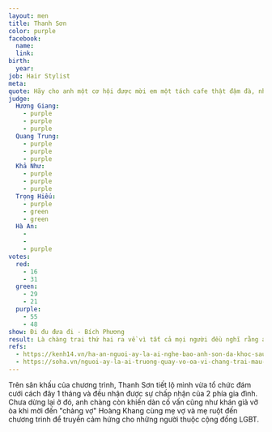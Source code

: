 ```yaml
---
layout: men
title: Thanh Sơn
color: purple
facebook:
  name: 
  link: 
birth:
  year: 
job: Hair Stylist
meta:
quote: Hãy cho anh một cơ hội được mời em một tách cafe thật đậm đà, như là tình cảm của anh dành cho em, em nhé.
judge:
  Hương Giang:
    - purple
    - purple
    - purple
  Quang Trung:
    - purple
    - purple
    - purple
  Khả Như:
    - purple
    - purple
    - purple
  Trọng Hiếu:
    - purple
    - green
    - green
  Hà An:
    -
    -
    - purple
votes:
  red:
    - 16
    - 31
  green:
    - 29
    - 21
  purple:
    - 55
    - 48
show: Đi đu đưa đi - Bích Phương
result: Là chàng trai thứ hai ra về vì tất cả mọi người đều nghĩ rằng anh là người đồng tính.
refs:
  - https://kenh14.vn/ha-an-nguoi-ay-la-ai-nghe-bao-anh-son-da-khoc-sau-canh-ga-anh-son-oi-an-thuong-anh-son-nhieu-lam-20200620114449473.chn
  - https://soha.vn/nguoi-ay-la-ai-truong-quay-vo-oa-vi-chang-trai-mau-tim-dua-ca-thong-gia-hai-ho-len-san-khau-khoe-vua-cuoi-vo-20200620101529453.htm
---
```

Trên sân khấu của chương trình, Thanh Sơn tiết lộ mình vừa tổ chức đám cưới cách đây 1 tháng và đều nhận được sự chấp nhận của 2 phía gia đình. Chưa dừng lại ở đó, anh chàng còn khiến dàn cố vấn cũng như khán giả vỡ òa khi mời đến "chàng vợ" Hoàng Khang cùng mẹ vợ và mẹ ruột đến chương trinh để truyền cảm hứng cho những người thuộc cộng đồng LGBT.
